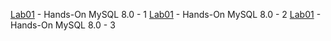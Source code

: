 [Lab01](Lab01.md) - Hands-On MySQL 8.0 - 1
[Lab01](Lab02.md) - Hands-On MySQL 8.0 - 2
[Lab01](Lab03.md) - Hands-On MySQL 8.0 - 3

